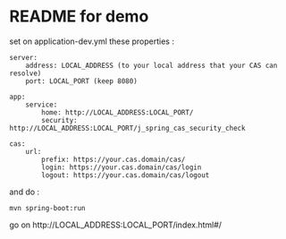 README for demo
==========================

set on application-dev.yml these properties :

```
server:
    address: LOCAL_ADDRESS (to your local address that your CAS can resolve)
    port: LOCAL_PORT (keep 8080)

app:
    service:
        home: http://LOCAL_ADDRESS:LOCAL_PORT/
        security: http://LOCAL_ADDRESS:LOCAL_PORT/j_spring_cas_security_check

cas:
    url:
        prefix: https://your.cas.domain/cas/
        login: https://your.cas.domain/cas/login
        logout: https://your.cas.domain/cas/logout

```

and do :
```
mvn spring-boot:run
```
go on http://LOCAL_ADDRESS:LOCAL_PORT/index.html#/
